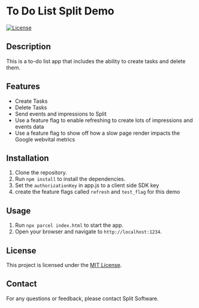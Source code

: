 # To Do List Split Demo

[![License](https://img.shields.io/badge/license-MIT-blue.svg)](LICENSE)

## Description

This is a to-do list app that includes the ability to create tasks and delete them. 

## Features

- Create Tasks
- Delete Tasks
- Send events and impressions to Split
- Use a feature flag to enable refreshing to create lots of impressions and events data
- Use a feature flag to show off how a slow page render impacts the Google webvital metrics

## Installation

1. Clone the repository.
2. Run `npm install` to install the dependencies.
3. Set the `authorizationKey` in app.js to a client side SDK key
4. create the feature flags called `refresh` and `test_flag` for this demo

## Usage

1. Run `npx parcel index.html` to start the app.
2. Open your browser and navigate to `http://localhost:1234`.



## License

This project is licensed under the [MIT License](LICENSE).

## Contact

For any questions or feedback, please contact Split Software.
